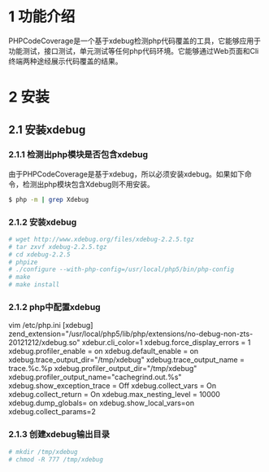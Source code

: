 # 1 功能介绍
PHPCodeCoverage是一个基于xdebug检测php代码覆盖的工具，它能够应用于功能测试，接口测试，单元测试等任何php代码环境。它能够通过Web页面和Cli终端两种途经展示代码覆盖的结果。
# 2 安装
## 2.1 安装xdebug
### 2.1.1 检测出php模块是否包含xdebug
由于PHPCodeCoverage是基于xdebug，所以必须安装xdebug。如果如下命令，检测出php模块包含Xdebug则不用安装。

```Bash
$ php -m | grep Xdebug
```

### 2.1.2 安装xdebug

```Bash
# wget http://www.xdebug.org/files/xdebug-2.2.5.tgz
# tar zxvf xdebug-2.2.5.tgz 
# cd xdebug-2.2.5
# phpize
# ./configure --with-php-config=/usr/local/php5/bin/php-config
# make
# make install
```

### 2.1.2 php中配置xdebug
vim /etc/php.ini
[xdebug]
zend_extension="/usr/local/php5/lib/php/extensions/no-debug-non-zts-20121212/xdebug.so"
xdebur.cli_color=1
xdebug.force_display_errors = 1
xdebug.profiler_enable = on
xdebug.default_enable = on
xdebug.trace_output_dir="/tmp/xdebug"
xdebug.trace_output_name = trace.%c.%p
xdebug.profiler_output_dir="/tmp/xdebug"
xdebug.profiler_output_name="cachegrind.out.%s"
xdebug.show_exception_trace = Off
xdebug.collect_vars         = On
xdebug.collect_return       = On
xdebug.max_nesting_level = 10000
xdebug.dump_globals= on
xdebug.show_local_vars=on
xdebug.collect_params=2

### 2.1.3 创建xdebug输出目录

```Bash
# mkdir /tmp/xdebug
# chmod -R 777 /tmp/xdebug
```
